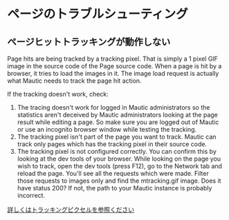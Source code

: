 # ページのトラブルシューティング

## ページヒットトラッキングが動作しない

Page hits are being tracked by a tracking pixel. That is simply a 1 pixel GIF image in the source code of the Page source code. When a page is hit by a browser, it tries to load the images in it. The image load request is actually what Mautic needs to track the page hit action.

If the tracking doesn't work, check:
1. The tracing doesn't work for logged in Mautic administrators so the statistics aren't deceived by Mautic administrators looking at the page result while editing a page. So make sure you are logged out of Mautic or use an incognito browser window while testing the tracking.
2. The tracking pixel isn't part of the page you want to track. Mautic can track only pages which has the tracking pixel in their source code.
3. The tracking pixel is not configured correctly. You can confirm this by looking at the dev tools of your browser. While looking on the page you wish to track, open the dev tools (press F12), go to the Network tab and reload the page. You'll see all the requests which were made. Filter those requests to images only and find the mtracking.gif image. Does it have status 200? If not, the path to your Mautic instance is probably incorrect.


[詳しくはトラッキングピクセルを参照ください](./../leads/lead_monitoring.html)
